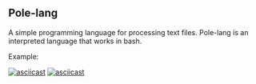## Pole-lang

A simple programming language for processing text files. Pole-lang is an interpreted language that works in bash.

Example:

[![asciicast](https://asciinema.org/a/14.png)](https://asciinema.org/a/VciwgjOy2eOjmYz6NNIlJmw0i)
[![asciicast](https://asciinema.org/a/14.png)](https://asciinema.org/a/z84er0JJph9zfsiJfU8BBkOoi)
